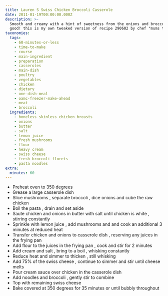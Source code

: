 ```yaml
---
title: Lauren S Swiss Chicken Broccoli Casserole
date: 2011-01-19T00:00:00.000Z
description: >-
  Smooth and creamy with a hint of sweetness from the onions and broccoli. super
  good! this is my own tweaked version of recipe 290602 by chef "mums the word".
taxonomies:
  tags:
    - 60-minutes-or-less
    - time-to-make
    - course
    - main-ingredient
    - preparation
    - casseroles
    - main-dish
    - poultry
    - vegetables
    - chicken
    - dietary
    - one-dish-meal
    - oamc-freezer-make-ahead
    - meat
    - broccoli
  ingredients:
    - boneless skinless chicken breasts
    - onions
    - butter
    - salt
    - lemon juice
    - fresh mushrooms
    - flour
    - heavy cream
    - swiss cheese
    - fresh broccoli florets
    - pasta noodles
extra:
  minutes: 60
---
```

 - Preheat oven to 350 degrees
 - Grease a large casserole dish
 - Slice mushrooms , separate broccoli , dice onions and cube the raw chicken
 - Boil the pasta , drain and set aside
 - Saute chicken and onions in butter with salt until chicken is white , stirring constantly
 - Sprinkle with lemon juice , add mushrooms and and cook an additional 3 minutes at reduced heat
 - Transfer chicken and onions to casserole dish , reserving any juices in the frying pan
 - Add flour to the juices in the frying pan , cook and stir for 2 minutes
 - Add cream and salt , bring to a boil , whisking constantly
 - Reduce heat and simmer to thicken , still whisking
 - Add 75% of the swiss cheese , continue to simmer and stir until cheese melts
 - Pour cream sauce over chicken in the casserole dish
 - Add noodles and broccoli , gently stir to combine
 - Top with remaining swiss cheese
 - Bake covered at 350 degrees for 35 minutes or until bubbly throughout
